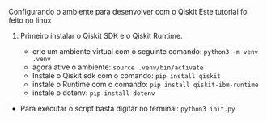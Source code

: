 Configurando o ambiente para desenvolver com o Qiskit
Este tutorial foi feito no linux

1. Primeiro instalar o Qiskit SDK e o Qiskit Runtime.

   - crie um ambiente virtual com o seguinte comando:
     `python3 -m venv .venv`
   - agora ative o ambiente:
     `source .venv/bin/activate`
   - Instale o Qiskit sdk com o comando:
     `pip install qiskit`
   - instale o Runtime com o comando:
     `pip install qiskit-ibm-runtime`
   - instale o dotenv:
     `pip install dotenv`

- Para executar o script basta digitar no terminal: `python3 init.py`
